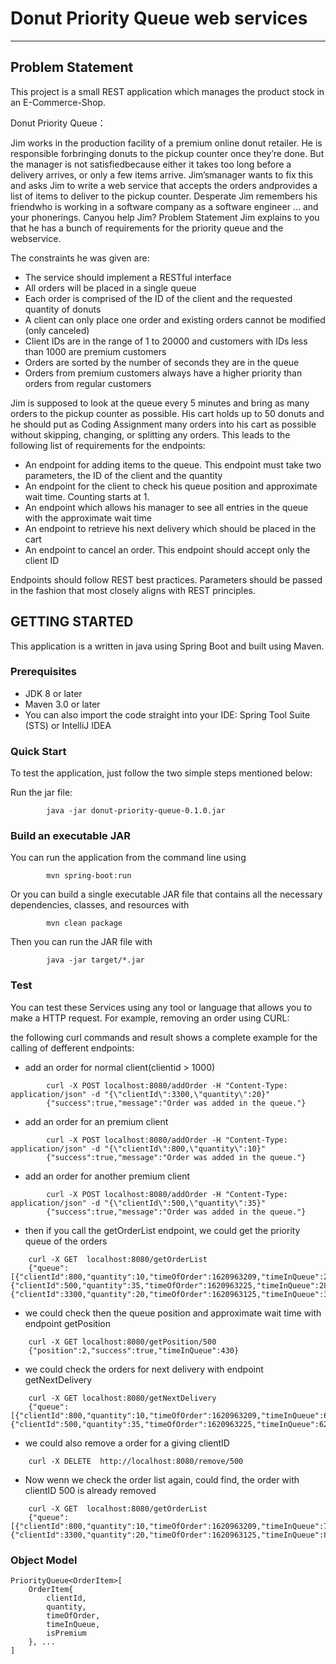 # Donut Priority Queue web services # 
- - - - - - - -

## Problem Statement ##

This project is a small REST application which manages the product stock in an E-Commerce-Shop. 

Donut Priority Queue：

Jim works in the production facility of a premium online donut retailer. He is responsible forbringing donuts to the pickup counter once they’re done. But the manager is not satisfiedbecause either it takes too long before a delivery arrives, or only a few items arrive. Jim’smanager wants to fix this and asks Jim to write a web service that accepts the orders andprovides a list of items to deliver to the pickup counter. Desperate Jim remembers his friendwho is working in a software company as a software engineer ... and your phonerings. Canyou help Jim? Problem Statement Jim explains to you that he has a bunch of requirements for the priority queue and the webservice.

The constraints he was given are: 

* The service should implement a RESTful interface
* All orders will be placed in a single queue
* Each order is comprised of the ID of the client and the requested quantity of donuts
* A client can only place one order and existing orders cannot be modified (only canceled)
* Client IDs are in the range of 1 to 20000 and customers with IDs less than 1000 are premium customers
* Orders are sorted by the number of seconds they are in the queue
* Orders from premium customers always have a higher priority than orders from regular customers

Jim is supposed to look at the queue every 5 minutes and bring as many orders to the pickup counter as possible. His cart holds up to 50 donuts and he should put as Coding Assignment many orders into his cart as possible without skipping, changing, or splitting any orders.  This leads to the following list of requirements for the endpoints: 
 
* An endpoint for adding items to the queue. This endpoint must take two parameters, the ID of the client and the quantity
* An endpoint for the client to check his queue position and approximate wait time. Counting starts at 1.
* An endpoint which allows his manager to see all entries in the queue with the approximate wait time  
* An endpoint to retrieve his next delivery which should be placed in the cart  
* An endpoint to cancel an order. This endpoint should accept only the client ID 

Endpoints should follow REST best practices. Parameters should be passed in the fashion that most closely aligns with REST principles. 

## GETTING STARTED ##
This application is a written in java using Spring Boot and built using Maven. 

### Prerequisites ###

* JDK 8 or later
* Maven 3.0 or later
* You can also import the code straight into your IDE: Spring Tool Suite (STS) or IntelliJ IDEA



### Quick Start ###
To test the application, just follow the two simple steps mentioned below: 

Run the jar file:

```
		java -jar donut-priority-queue-0.1.0.jar
```

### Build an executable JAR ###
You can run the application from the command line using
```
        mvn spring-boot:run
```
Or you can build a single executable JAR file that contains all the necessary dependencies, classes, and resources with
```
        mvn clean package
```
Then you can run the JAR file with
```
        java -jar target/*.jar
```
### Test ###


You can test these Services using any tool or language that allows you to make a HTTP request. For example, removing an order using CURL:

the following curl commands and result shows a complete example for the calling of defferent endpoints: 
- add an order for normal client(clientid > 1000)

```
        curl -X POST localhost:8080/addOrder -H "Content-Type: application/json" -d "{\"clientId\":3300,\"quantity\":20}"
		{"success":true,"message":"Order was added in the queue."}
```

- add an order for an premium client

```
		curl -X POST localhost:8080/addOrder -H "Content-Type: application/json" -d "{\"clientId\":800,\"quantity\":10}"
		{"success":true,"message":"Order was added in the queue."}
```

- add an order for another premium client

```
		curl -X POST localhost:8080/addOrder -H "Content-Type: application/json" -d "{\"clientId\":500,\"quantity\":35}"
		{"success":true,"message":"Order was added in the queue."}
```

- then if you call the getOrderList endpoint, we could get the priority queue of the orders

```
	curl -X GET  localhost:8080/getOrderList
	{"queue":[{"clientId":800,"quantity":10,"timeOfOrder":1620963209,"timeInQueue":296,"isPremium":true},{"clientId":500,"quantity":35,"timeOfOrder":1620963225,"timeInQueue":280,"isPremium":true},{"clientId":3300,"quantity":20,"timeOfOrder":1620963125,"timeInQueue":380,"isPremium":false}],"success":true}
```
- we could check then the queue position and approximate wait time with endpoint getPosition

```
	curl -X GET localhost:8080/getPosition/500
	{"position":2,"success":true,"timeInQueue":430}
```

- we could check the orders for next delivery with endpoint getNextDelivery

```
	curl -X GET localhost:8080/getNextDelivery
	{"queue":[{"clientId":800,"quantity":10,"timeOfOrder":1620963209,"timeInQueue":645,"isPremium":true},{"clientId":500,"quantity":35,"timeOfOrder":1620963225,"timeInQueue":629,"isPremium":true}],"success":true}
```
- we could also remove a order for a giving clientID

```
	curl -X DELETE  http://localhost:8080/remove/500
```

- Now wenn we check the order list again, could find, the order with clientID 500 is already removed 

```
	curl -X GET  localhost:8080/getOrderList
	{"queue":[{"clientId":800,"quantity":10,"timeOfOrder":1620963209,"timeInQueue":788,"isPremium":true},{"clientId":3300,"quantity":20,"timeOfOrder":1620963125,"timeInQueue":872,"isPremium":false}],"success":true}
```



### Object Model ###
```
PriorityQueue<OrderItem>[ 
    OrderItem{
        clientId, 
        quantity,
        timeOfOrder,
        timeInQueue,
		isPremium
    }, ...   
]
```


